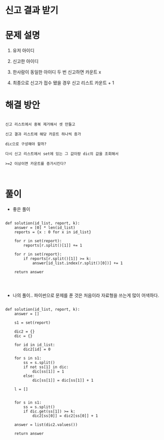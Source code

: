 # 신고 결과 받기

# 문제 설명

1. 유저 아이디

2. 신고한 아이디

3. 한사람이 동일한 아이디 두 번 신고하면 카운트 x

4. 최종으로 신고가 접수 됐을 경우 신고 리스트 카운트 + 1

# 해결 방안

```

신고 리스트에서 중복 제거해서 셋 만들고

신고 결과 리스트에 해당 카운트 하나씩 증가

dic으로 구성해야 할까?

다시 신고 리스트에서 set에 있는 그 값이랑 dic의 값을 조회해서

>=2 이상이면 카운트를 증가시킨다?



```

# 풀이

- 좋은 풀이

```

def solution(id_list, report, k):
    answer = [0] * len(id_list)    
    reports = {x : 0 for x in id_list}

    for r in set(report):
        reports[r.split()[1]] += 1

    for r in set(report):
        if reports[r.split()[1]] >= k:
            answer[id_list.index(r.split()[0])] += 1

    return answer




```

- 나의 풀이.. 파이썬으로 문제를 푼 것은 처음이라 자료형을 쓰는게 많이 어색하다.

```

def solution(id_list, report, k):
    answer = []
    
    s1 = set(report)
    
    dic2 = {}
    dic = {}
    
    for id in id_list:
        dic2[id] = 0
    
    for s in s1:
        ss = s.split()
        if not ss[1] in dic:
            dic[ss[1]] = 1
        else:
            dic[ss[1]] = dic[ss[1]] + 1
    
    l = []
        
        
    for s in s1:
        ss = s.split()
        if dic.get(ss[1]) >= k:
            dic2[ss[0]] = dic2[ss[0]] + 1
    
    answer = list(dic2.values())
    
    return answer




```